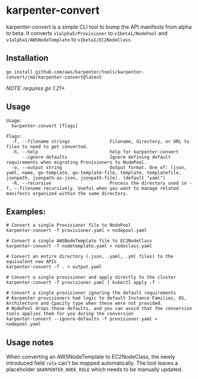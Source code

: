 # karpenter-convert

karpenter-convert is a simple CLI tool to bump the API manifests from alpha to beta.
It converts `v1alpha5/Provisioner` to `v1beta1/NodePool` and `v1alpha1/AWSNodeTemplate` to `v1beta1/EC2NodeClass`.

## Installation 

```
go install github.com/aws/karpenter/tools/karpenter-convert/cmd/karpenter-convert@latest
```
*NOTE:  requires go 1.21+*
## Usage
```console
Usage:
  karpenter-convert [flags]

Flags:
  -f, --filename strings               Filename, directory, or URL to files to need to get converted.
  -h, --help                           help for karpenter-convert
      --ignore-defaults                Ignore defining default requirements when migrating Provisioners to NodePool.
  -o, --output string                  Output format. One of: (json, yaml, name, go-template, go-template-file, template, templatefile, jsonpath, jsonpath-as-json, jsonpath-file). (default "yaml")
  -R, --recursive                      Process the directory used in -f, --filename recursively. Useful when you want to manage related manifests organized within the same directory.
```

## Examples:

```console
# Convert a single Provisioner file to NodePool
karpenter-convert -f provisioner.yaml > nodepool.yaml

# Convert a single AWSNodeTemplate file to EC2NodeClass
karpenter-convert -f nodetemplate.yaml > nodeclass.yaml

# Convert an entire directory (.json, .yaml, .yml files) to the equivalent new APIs
karpenter-convert -f . > output.yaml

# Convert a single provisioner and apply directly to the cluster
karpenter-convert -f provisioner.yaml | kubectl apply -f -

# Convert a single provisioner ignoring the default requirements
# Karpenter provisioners had logic to default Instance Families, OS, Architecture and Cpacity type when these were not provided.
# NodePool drops these defaults, and you can avoid that the conversion tools applies them for you during the conversion
karpenter-convert --ignore-defaults -f provisioner.yaml > nodepool.yaml
```

## Usage notes

When converting an AWSNodeTemplate to EC2NodeClass, the newly introduced field `role` can't be mapped automatically.
The tool leaves a placeholder `$KARPENTER_NODE_ROLE` which needs to be manually updated.
